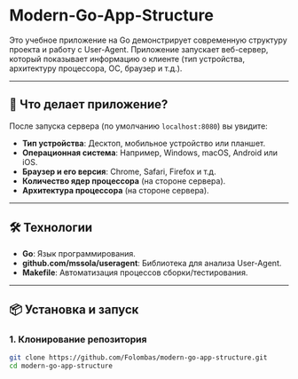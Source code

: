 # Modern-Go-App-Structure

Это учебное приложение на Go демонстрирует современную структуру проекта и работу с User-Agent. Приложение запускает веб-сервер, который показывает информацию о клиенте (тип устройства, архитектуру процессора, ОС, браузер и т.д.).

---

## 🚀 Что делает приложение?

После запуска сервера (по умолчанию `localhost:8080`) вы увидите:

- **Тип устройства**: Десктоп, мобильное устройство или планшет.
- **Операционная система**: Например, Windows, macOS, Android или iOS.
- **Браузер и его версия**: Chrome, Safari, Firefox и т.д.
- **Количество ядер процессора** (на стороне сервера).
- **Архитектура процессора** (на стороне сервера).

---

## 🛠️ Технологии

- **Go**: Язык программирования.
- **github.com/mssola/useragent**: Библиотека для анализа User-Agent.
- **Makefile**: Автоматизация процессов сборки/тестирования.

---

## 📦 Установка и запуск

### 1. Клонирование репозитория

```bash
git clone https://github.com/Folombas/modern-go-app-structure.git
cd modern-go-app-structure
```

